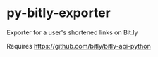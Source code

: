 py-bitly-exporter
=================

Exporter for a user's shortened links on Bit.ly

Requires https://github.com/bitly/bitly-api-python

